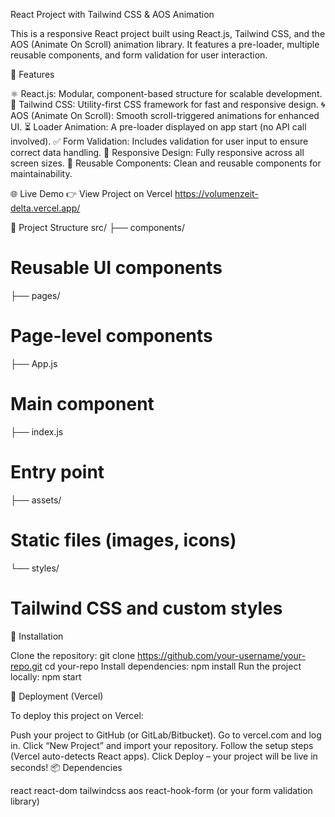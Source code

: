 
React Project with Tailwind CSS & AOS Animation


This is a responsive React project built using React.js, Tailwind CSS, and the AOS (Animate On Scroll) animation library. It features a pre-loader, multiple reusable components, and form validation for user interaction.

🚀 Features


⚛️ React.js: Modular, component-based structure for scalable development.
🎨 Tailwind CSS: Utility-first CSS framework for fast and responsive design.
🌀 AOS (Animate On Scroll): Smooth scroll-triggered animations for enhanced UI.
⏳ Loader Animation: A pre-loader displayed on app start (no API call involved).
✅ Form Validation: Includes validation for user input to ensure correct data handling.
📱 Responsive Design: Fully responsive across all screen sizes.
🧩 Reusable Components: Clean and reusable components for maintainability.



🌐 Live Demo
👉 View Project on Vercel
https://volumenzeit-delta.vercel.app/




📂 Project Structure
src/
├── components/
   # Reusable UI components
├── pages/       
 # Page-level components
├── App.js       
 # Main component
├── index.js     
 # Entry point
├── assets/       
# Static files (images, icons)
└── styles/       
# Tailwind CSS and custom styles



🔧 Installation

Clone the repository:
git clone https://github.com/your-username/your-repo.git
cd your-repo
Install dependencies:
npm install
Run the project locally:
npm start




🚀 Deployment (Vercel)

To deploy this project on Vercel:

Push your project to GitHub (or GitLab/Bitbucket).
Go to vercel.com and log in.
Click “New Project” and import your repository.
Follow the setup steps (Vercel auto-detects React apps).
Click Deploy – your project will be live in seconds!
📦 Dependencies

react
react-dom
tailwindcss
aos
react-hook-form (or your form validation library)


















